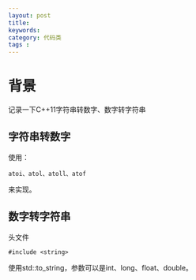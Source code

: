 ```yaml
---
layout: post
title: 
keywords: 
category: 代码类
tags : 
---
```

# 背景
记录一下C++11字符串转数字、数字转字符串
<!-- more -->

## 字符串转数字
使用：
```
atoi、atol、atoll、atof
```
来实现。

## 数字转字符串
头文件
```
#include <string>
```

使用std::to_string，参数可以是int、long、float、double。


